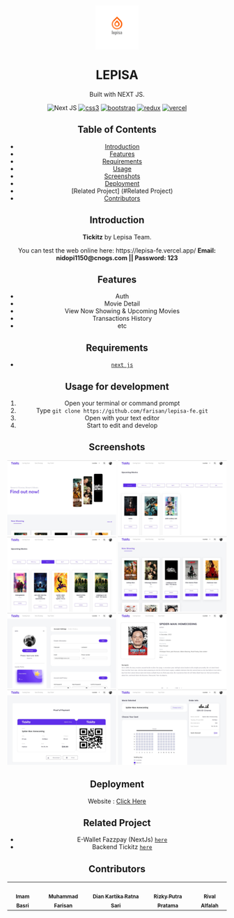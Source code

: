 <center>
<td align="center">
        <a href="https://github.com/rzkiyprtm">
          <img width="100" ; src="./src/assets/readme/logo.png" alt=""><br/>
        </a>
        </td>
<center/>
<h1 align="center">LEPISA</h1>
<p align="center">
  Built with NEXT JS.
</p>

![Next JS](https://img.shields.io/badge/Next-black?style=for-the-badge&logo=next.js&logoColor=white)
[![css3](https://img.shields.io/badge/CSS3-1572B6?style=for-the-badge&logo=css3&logoColor=white)]()
[![bootstrap](https://img.shields.io/badge/Bootstrap-563D7C?style=for-the-badge&logo=bootstrap&logoColor=white)]()
[![redux](https://img.shields.io/badge/Redux-593D88?style=for-the-badge&logo=redux&logoColor=white)]()
[![vercel](https://img.shields.io/badge/Vercel-000000?style=for-the-badge&logo=vercel&logoColor=white)]()

## Table of Contents

- [Introduction](#introduction)
- [Features](#features)
- [Requirements](#requirements)
- [Usage](#usage-for-development)
- [Screenshots](#screenshots)
- [Deployment](#Deployment)
- [Related Project] (#Related Project)
- [Contributors](#contributors)

## Introduction

<b>Tickitz</b> by Lepisa Team.
<tr>You can test the web online here: https://lepisa-fe.vercel.app/</tr>
<b>Email: nidopi1150@cnogs.com || Password: 123</b>

## Features

- Auth
- Movie Detail
- View Now Showing & Upcoming Movies
- Transactions History
- etc

## Requirements

- [`next js`](https://reactjs.org/)

## Usage for development

1. Open your terminal or command prompt
2. Type `git clone https://github.com/farisan/lepisa-fe.git`
3. Open with your text editor
4. Start to edit and develop

## Screenshots

<div align="center">
    <img width="250" src="./src/assets/readme/11.jpeg">
    <img width="250" src="./src/assets/readme/22.jpeg">
    <img width="250" src="./src/assets/readme/33.jpeg">
    <img width="250" src="./src/assets/readme/44.jpeg">
    <img width="250" src="./src/assets/readme/55.jpeg">
    <img width="250" src="./src/assets/readme/66.jpeg">
    <img width="250" src="./src/assets/readme/77.jpeg">
    <img width="250" src="./src/assets/readme/88.jpeg">
</div>


        

## Deployment

Website : [Click Here](https://lepisa-fe.vercel.app/)
        
## Related Project

- E-Wallet Fazzpay (NextJs) [`here`](https://e-wallet-fazzpay.vercel.app)
- Backend Tickitz [`here`](https://github.com/rivalalfalah/lepisa-fix-be)
        
        
## Contributors

<center>
  <table>
    <tr>
      <td align="center">
        <a href="https://github.com/rzkiyprtm">
          <img width="100" ; src="/home/pratama/monlight-wallet/src/assets/gue.jpg" alt=""><br/>
          <sub><b>Imam Basri</b></sub>
        </a>
        </td>
        <td align="center">
        <a href="https://github.com/rzkiyprtm">
          <img width="100" ; src="/home/pratama/monlight-wallet/src/assets/gue.jpg" alt=""><br/>
          <sub><b>Muhammad Farisan</b></sub>
        </a>
        </td>
        <td align="center">
        <a href="https://github.com/rzkiyprtm">
          <img width="100" ; src="/home/pratama/monlight-wallet/src/assets/gue.jpg" alt=""><br/>
          <sub><b>Dian Kartika Ratna Sari</b></sub>
        </a>
        </td>
        <td align="center">
        <a href="https://github.com/rzkiyprtm">
          <img width="100" ; src="/home/pratama/monlight-wallet/src/assets/gue.jpg" alt=""><br/>
          <sub><b>Rizky Putra Pratama</b></sub>
        </a>
        </td>
        <td align="center">
        <a href="https://github.com/rzkiyprtm">
          <img width="100" ; src="/home/pratama/monlight-wallet/src/assets/gue.jpg" alt=""><br/>
          <sub><b>Rival Alfalah</b></sub>
        </a>
        </td>
  </table>
</center>
